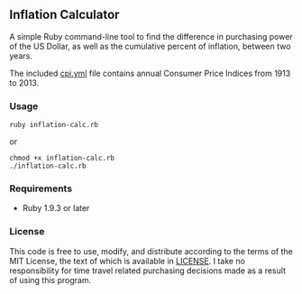 ## Inflation Calculator

A simple Ruby command-line tool to find the difference in purchasing power of the US Dollar, as
well as the cumulative percent of inflation, between two years.

The included [cpi.yml](cpi.yml) file contains annual Consumer Price Indices from 1913 to 2013.

### Usage

```
ruby inflation-calc.rb
```

or

```
chmod +x inflation-calc.rb
./inflation-calc.rb
```

### Requirements

* Ruby 1.9.3 or later

### License

This code is free to use, modify, and distribute according to the terms of the MIT License,
the text of which is available in [LICENSE](LICENSE). I take no responsibility for time travel
related purchasing decisions made as a result of using this program.
